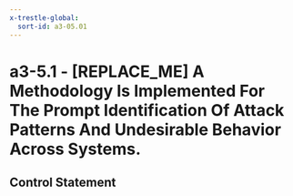 ```yaml
---
x-trestle-global:
  sort-id: a3-05.01
---
```


# a3-5.1 - \[REPLACE_ME\] A Methodology Is Implemented For The Prompt Identification Of Attack Patterns And Undesirable Behavior Across Systems.

## Control Statement
